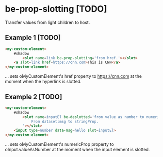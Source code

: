 # be-prop-slotting [TODO]

Transfer values from light children to host.

## Example 1 [TODO]

```html
<my-custom-element>
    #shadow
        <slot name=link be-prop-slotting='from href.'></slot>
    <a slot=link href=https://cnn.com>This is CNN</a>
</my-custom-element>
```

... sets oMyCustomElement's href property to https://cnn.com at the moment when the hyperlink is slotted.  

## Example 2 [TODO]

```html
<my-custom-element>
    #shadow
        <slot name=inputEl be-deslotted='from value as number to numeric prop.
            From dataset:msg to stringProp.
        '></slot>
    <input type=number data-msg=hello slot=inputEl>
</my-custom-element>
```

... sets oMyCustomElement's numericProp property to oInput.valueAsNumber at the moment when the input element is slotted. 